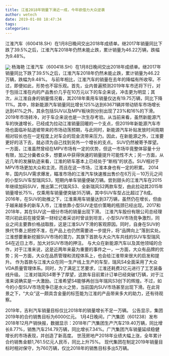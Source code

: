 ```yaml
---
title: 江淮2018年销量下滑近一成，今年欲借力大众逆袭
author: wetech
date: 2019-01-08 18:47:34
tags: 
categories: 
---
```

江淮汽车（600418.SH）在1月8日晚间交出2018年成绩单。继2017年销量同比下跌了39.5%之后，江淮汽车2018年仍然未能止跌，累计销量为46.22万辆，跌幅为9.48%。
<!-- more -->
<img align="center" border="0" src="https://imgcdn.yicai.com/uppics/images/2019/01/3b6f34b9e9ab27f4d744362b2aeb62e1.jpg" />
杨海艳
江淮汽车（600418.SH）在1月8日晚间交出2018年成绩单。继2017年销量同比下跌了39.5%之后，江淮汽车2018年仍然未能止跌，累计销量为46.22万辆，跌幅为9.48%。
与前年相比，江淮汽车的销量在去年的降幅有所收窄。不过，即便如此，形势也不容乐观。首先，业内普遍预测2019年车市还将下行，对于包括江淮在内的产品售价几乎在10万元以下的车企来说，冲击更为明显；其次，从江淮自身的销量情况看，其2018年乘用车销量仅达有19.75万辆，同比下降11%。其中，除新能源汽车销量同比增长125%达到63671辆并带动轿车市场增长达到41%之外，其余包括SUV以及MPV板块则分别出现了23%和16%的下滑。
2019年市场转冷，对于车企来说也是一次生存考验。从当前来看，虽然新能源汽车的快速增长，已经成为拉动江淮销量回暖的一个支点，但2019年新能源汽车市场也面临补贴退坡带来的市场动荡预期，与此同时，新能源汽车补贴发放时间周期相对较长也在一定程度上对车企的现金流带来压力。因此，在新能源之外，江淮要更好的活下去，就必须为自己找到另外一个增长的支点。
SUV仍然被寄予厚望。一方面，江淮虽然曾经在MPV市场有一定的优势，但这一市场毕竟整体容量十分有限，加之分羹者众多，想要从中获得快速的销量提升可能性不大；另一方面，从近几年的发展轨迹来看，江淮的轿车基本上已经处于“断档”的状态。SUV相对于MPV市场更加大众和主流，而且在这一市场，江淮本身也有一定的积累。
2014年，国内SUV需求爆发，瞄准市场的江淮汽车快速推出售价在6万元－10万元之间的小型SUV车型瑞风S3，短期内单车销量便破万辆。尝到甜头的江淮汽车在2015年继续加码SUV，推出第二代瑞风S3、全新瑞风S2两款车型，由此拉动其2015年销量增长75%，仅乘用车销量便突破35万辆，其中SUV车型占比超过了8成。2016年，在SUV的助推之下，江淮乘用车销量达到37万辆，虽然仍在增长，但由于越来越多的新车入市，江淮依靠小型SUV走低价策略的瓶颈已经出现。2017和2018年，其在SUV这一细分市场的销量出现下滑。
江淮汽车股份有限公司总经理项兴初此前在接受第一财经记者采访时曾谈到坦言，小型SUV市场竞争激烈，同业之间主要靠价格战取胜，这是江淮SUV下滑的客观原因。同时，自身在SUV的换代节奏上把控不准，在产品上也仍然需要进一步提升，将“品牌向上”落到实处。
江淮想要重新挖掘SUV市场的潜力，其旗下首款与大众汽车共线的SUV车型瑞风S4在近日上市，加大对SUV市场的押注。
与大众在新能源汽车以及其他领域的合作，对于江淮来说，这是近两年来最为重要的事件之一，一方面，大众有品牌的优势；另一方面，大众在品质管理和流程体系上，也会给江淮带来很大的启发和提升。
作为首款与江淮大众在同一生产线上生产的车型，瑞风S4全面采用了大众VDA质量管理体系。同时，为了满足工艺要求，江淮还耗费2亿元进行了工艺装备线升级。
江淮对瑞风S4寄予了厚望，这款车目前累计订单已经突破1万辆，对于江淮来说确实是一大激励。江淮希望S4能够再创当年瑞风S3创下的辉煌。不过，如今的小型SUV市场竞争已是水火之势，当前国内SUV市场甚至出现下滑。在此背景之下，“大众”这一颇具含金量的标签能为江淮的产品带来多大的助力，还有待观察。
 
 
2019年，吉利汽车销量目标仅比2018年的销量增长不足一万辆。
公告显示，集团2019年的合约销售目标为6000亿元。
1月4日晚间，广汽集团（601238）发布2018年12月产销快报，数据显示：2018年广汽集团生产汽车219.40万辆，同比增长8.77%，销售汽车214.79万辆，同比增长7.34%。广汽集团汽车销量延续稳健增长的市场表现，并创造了新高度。
世茂房地产2018年业绩大幅上涨，全年累计合约销售金额1,761.5亿元人民币，同比上升75%。
现代集团在制定2019年销量目标时相对保守，为760万辆，仅比2018年的销售目标多出5万辆。
